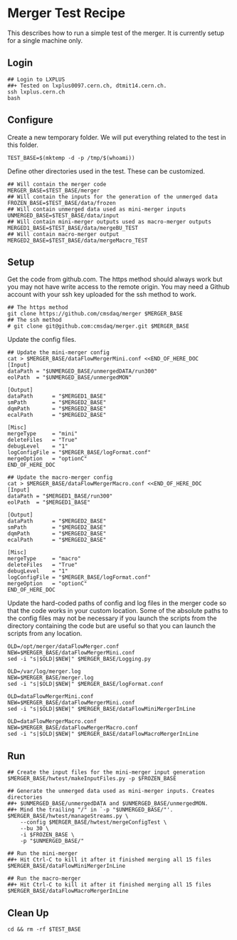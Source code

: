 # Merger Test Recipe
This describes how to run a simple test of the merger. It is currently setup
for a single machine only.

## Login

    ## Login to LXPLUS
    ##+ Tested on lxplus0097.cern.ch, dtmit14.cern.ch.
    ssh lxplus.cern.ch
    bash

## Configure

Create a new temporary folder. We will put everything related to the test in
this folder.

    TEST_BASE=$(mktemp -d -p /tmp/$(whoami))

Define other directories used in the test. These can be customized.

    ## Will contain the merger code
    MERGER_BASE=$TEST_BASE/merger
    ## Will contain the inputs for the generation of the unmerged data
    FROZEN_BASE=$TEST_BASE/data/frozen
    ## Will contain unmerged data used as mini-merger inputs
    UNMERGED_BASE=$TEST_BASE/data/input
    ## Will contain mini-merger outputs used as macro-merger outputs
    MERGED1_BASE=$TEST_BASE/data/mergeBU_TEST
    ## Will contain macro-merger output
    MERGED2_BASE=$TEST_BASE/data/mergeMacro_TEST

## Setup
Get the code from github.com. The https method should always work but you
may not have write access to the remote origin. You may need a Github account
with your ssh key uploaded for the ssh method to work.

    ## The https method
    git clone https://github.com/cmsdaq/merger $MERGER_BASE
    ## The ssh method
    # git clone git@github.com:cmsdaq/merger.git $MERGER_BASE

Update the config files.

    ## Update the mini-merger config
    cat > $MERGER_BASE/dataFlowMergerMini.conf <<END_OF_HERE_DOC
    [Input]
    dataPath = "$UNMERGED_BASE/unmergedDATA/run300"
    eolPath  = "$UNMERGED_BASE/unmergedMON"

    [Output]
    dataPath      = "$MERGED1_BASE"
    smPath        = "$MERGED2_BASE"
    dqmPath       = "$MERGED2_BASE"
    ecalPath      = "$MERGED2_BASE"

    [Misc]
    mergeType     = "mini"
    deleteFiles   = "True"
    debugLevel    = "1"
    logConfigFile = "$MERGER_BASE/logFormat.conf"
    mergeOption   = "optionC"
    END_OF_HERE_DOC

    ## Update the macro-merger config
    cat > $MERGER_BASE/dataFlowMergerMacro.conf <<END_OF_HERE_DOC
    [Input]
    dataPath = "$MERGED1_BASE/run300"
    eolPath  = "$MERGED1_BASE"

    [Output]
    dataPath      = "$MERGED2_BASE"
    smPath        = "$MERGED2_BASE"
    dqmPath       = "$MERGED2_BASE"
    ecalPath      = "$MERGED2_BASE"

    [Misc]
    mergeType     = "macro"
    deleteFiles   = "True"
    debugLevel    = "1"
    logConfigFile = "$MERGER_BASE/logFormat.conf"
    mergeOption   = "optionC"
    END_OF_HERE_DOC


Update the hard-coded paths of config and log files in the merger code
so that the code works in your custom location.
Some of the absolute paths to the config files may not be necessary if
you launch the scripts from the directory containing the code
but are useful so that you can launch the scripts from any location.

    OLD=/opt/merger/dataFlowMerger.conf
    NEW=$MERGER_BASE/dataFlowMergerMini.conf
    sed -i "s|$OLD|$NEW|" $MERGER_BASE/Logging.py

    OLD=/var/log/merger.log
    NEW=$MERGER_BASE/merger.log
    sed -i "s|$OLD|$NEW|" $MERGER_BASE/logFormat.conf

    OLD=dataFlowMergerMini.conf
    NEW=$MERGER_BASE/dataFlowMergerMini.conf
    sed -i "s|$OLD|$NEW|" $MERGER_BASE/dataFlowMiniMergerInLine

    OLD=dataFlowMergerMacro.conf
    NEW=$MERGER_BASE/dataFlowMergerMacro.conf
    sed -i "s|$OLD|$NEW|" $MERGER_BASE/dataFlowMacroMergerInLine

## Run

    ## Create the input files for the mini-merger input generation
    $MERGER_BASE/hwtest/makeInputFiles.py -p $FROZEN_BASE

    ## Generate the unmerged data used as mini-merger inputs. Creates directories
    ##+ $UNMERGED_BASE/unmergedDATA and $UNMERGED_BASE/unmergedMON.
    ##+ Mind the trailing "/" in `-p "$UNMERGED_BASE/"'.
    $MERGER_BASE/hwtest/manageStreams.py \
        --config $MERGER_BASE/hwtest/mergeConfigTest \
        --bu 30 \
        -i $FROZEN_BASE \
        -p "$UNMERGED_BASE/"

    ## Run the mini-merger
    ##+ Hit Ctrl-C to kill it after it finished merging all 15 files
    $MERGER_BASE/dataFlowMiniMergerInLine

    ## Run the macro-merger
    ##+ Hit Ctrl-C to kill it after it finished merging all 15 files
    $MERGER_BASE/dataFlowMacroMergerInLine

## Clean Up

    cd && rm -rf $TEST_BASE